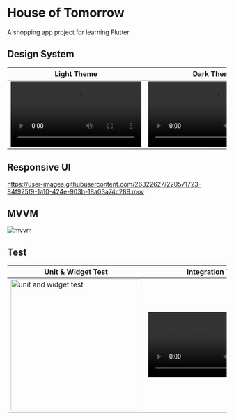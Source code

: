 # House of Tomorrow
A shopping app project for learning Flutter.

## Design System
|Light Theme|Dark Theme|Multilingual|
|:-:|:-:|:-:|
|<video src="https://user-images.githubusercontent.com/26322627/220570237-39cf416b-89eb-416e-87ac-bfe6a680cb98.mov" width="300px">|<video src="https://user-images.githubusercontent.com/26322627/220570332-7cfa1801-d517-43db-ba4f-62ee7b36f5ef.mov" width="300px">|<video src="https://user-images.githubusercontent.com/26322627/220570431-4608bab3-bab9-469e-ac31-5b74625b9897.mov" width="300px">|

## Responsive UI
https://user-images.githubusercontent.com/26322627/220571723-84f925f9-1a10-424e-903b-18a03a74c289.mov

## MVVM
<img alt="mvvm" src="https://user-images.githubusercontent.com/26322627/220948362-c122478f-846e-4a1a-b63a-897214f7605f.png">

## Test
<table>
  <thead>
    <tr>
        <th>Unit & Widget Test</th>
        <th>Integration Test</th>
    </tr>
  </thead>
  <tbody>
    <tr>
        <td valign="top"><img width="300" alt="unit and widget test" src="https://user-images.githubusercontent.com/26322627/220946126-96482334-e8f4-4dc0-b61e-25c08d2fa512.png"></td>
        <td><video src="https://user-images.githubusercontent.com/26322627/220945087-9b3ee11b-b4b8-4c85-9026-76c6a72368ee.mov" width="300"></td>
    </tr>
  </tbody>
</table>